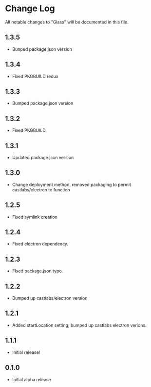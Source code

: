 # Change Log

All notable changes to "Glass" will be documented in this file.

## 1.3.5

- Bunped package.json version

## 1.3.4

- Fixed PKGBUILD redux

## 1.3.3

- Bumped package.json version

## 1.3.2

- Fixed PKGBUILD

## 1.3.1

- Updated package.json version

## 1.3.0

- Change deployment method, removed packaging to permit castlabs/electron to function

## 1.2.5

- Fixed symlink creation

## 1.2.4

- Fixed electron dependency.

## 1.2.3

- FIxed package.json typo.

## 1.2.2

- Bumped up castlabs/electron version

## 1.2.1

- Added startLocation setting; bumped up castlabs electron verions.

## 1.1.1

- Initial release!

## 0.1.0

- Initial alpha release
